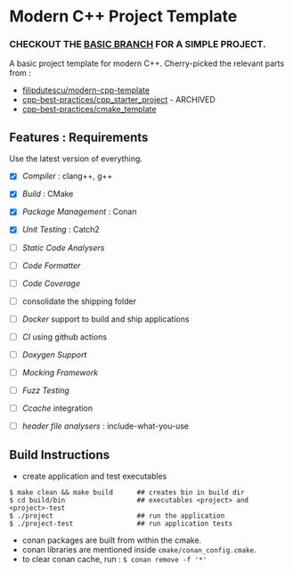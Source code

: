 # Modern C++ Project Template

### CHECKOUT THE [BASIC BRANCH](https://github.com/GLaDOS-418/cpp-project-template/tree/basic) FOR A SIMPLE PROJECT.

A basic project template for modern C++. Cherry-picked the relevant parts from :

- [filipdutescu/modern-cpp-template](https://github.com/filipdutescu/modern-cpp-template)
- [cpp-best-practices/cpp_starter_project](https://github.com/cpp-best-practices/cpp_starter_project) - ARCHIVED
- [cpp-best-practices/cmake_template](https://github.com/cpp-best-practices/cmake_template)

## Features : Requirements

Use the latest version of everything.

- [x] *Compiler* : clang++, g++
- [x] *Build* : CMake
- [x] *Package Management* : Conan
- [x] *Unit Testing* : Catch2
- [ ] *Static Code Analysers*
- [ ] *Code Formatter*
- [ ] *Code Coverage*
- [ ] consolidate the shipping folder
- [ ] *Docker* support to build and ship applications
- [ ] *CI* using github actions
- [ ] *Doxygen Support*
- [ ] *Mocking Framework*
- [ ] *Fuzz Testing*
- [ ] *Ccache* integration
- [ ] *header file analysers* : include-what-you-use


## Build Instructions

- create application and test executables

```
$ make clean && make build      ## creates bin in build dir
$ cd build/bin                  ## executables <project> and <project>-test
$ ./project                     ## run the application
$ ./project-test                ## run application tests
```

- conan packages are built from within the cmake.
- conan libraries are mentioned inside `cmake/conan_config.cmake`.
- to clear conan cache, run : `$ conan remove -f '*'`
